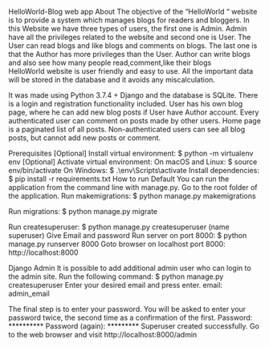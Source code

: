 HelloWorld-Blog web app 
About
The objective of the “HelloWorld “ website is to provide a system which manages blogs for readers and bloggers. In this Website we have three types of users, the first one is Admin. Admin have all the privileges related to the website and second one is User.  The User can read blogs and like blogs and comments on blogs. The last one is that the Author has more privileges than the User. Author can write blogs and also see how many people read,comment,like their blogs  
HelloWorld website is user friendly and easy to use. All the important data will be stored in the database and it avoids any miscalculation.
 
It was made using Python 3.7.4 + Django and the database is SQLite. 
There is a login and registration functionality included.
User has his own blog page, where he can add new blog posts if User have Author account. Every authenticated user can comment on posts made by other users. Home page is a paginated list of all posts. Non-authenticated users can see all blog posts, but cannot add new posts or comment.
 
Prerequisites
[Optional] Install virtual environment:
$ python -m virtualenv env
[Optional] Activate virtual environment:
On macOS and Linux:
$ source env/bin/activate
On Windows:
$ .\env\Scripts\activate
Install dependencies:
$ pip install -r requirements.txt
How to run
Default
You can run the application from the command line with manage.py. Go to the root folder of the application.
Run makemigrations:
$ python manage.py makemigrations
 
Run migrations:
$ python manage.py migrate
 
Run createsuperuser:
$ python manage.py createsuperuser (name superuser)
Give Email and password
Run server on port 8000:
$ python manage.py runserver 8000 
 Goto browser on localhost port 8000:
   http://localhost:8000
 
 
 
 
 
Django Admin
It is possible to add additional admin user who can login to the admin site. Run the following command:
$ python manage.py createsuperuser
Enter your desired email and press enter.
email: admin_email
 
The final step is to enter your password. You will be asked to enter your password twice, the second time as a confirmation of the first.
Password: **********
Password (again): *********
Superuser created successfully.
Go to the web browser and visit http://localhost:8000/admin
 
 
